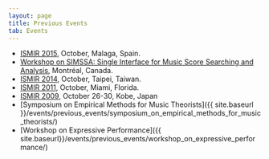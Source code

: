 ```yaml
---
layout: page
title: Previous Events
tab: Events
---
```


* [ISMIR 2015](http://ismir2015.uma.es/), October, Malaga, Spain.
* [Workshop on SIMSSA: Single Interface for Music Score Searching and Analysis](http://www.cirmmt.org/activities/workshops/research/simssa0914/event), Montréal, Canada.
* [ISMIR 2014](http://ismir2014.ismir.net/), October, Taipei, Taiwan.
* [ISMIR 2011](http://ismir2011.ismir.net/), October, Miami, Florida.
* [ISMIR 2009](http://ismir2009.ismir.net/), October 26-30, Kobe, Japan
* [Symposium on Empirical Methods for Music Theorists]({{ site.baseurl }}/events/previous_events/symposium_on_empirical_methods_for_music_theorists/)
* [Workshop on Expressive Performance]({{ site.baseurl}}/events/previous_events/workshop_on_expressive_performance/)
